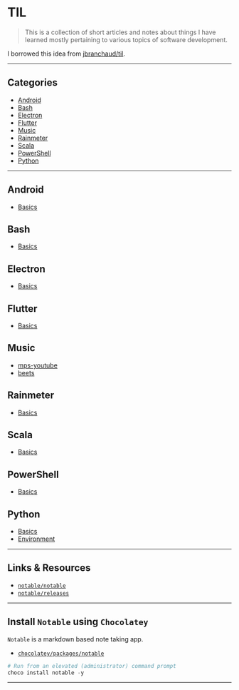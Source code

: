 
# TIL

> This is a collection of short articles and notes about things I have learned mostly pertaining to various topics of software development.

I borrowed this idea from [jbranchaud/til](https://github.com/jbranchaud/til).

---

## Categories

* [Android](https://github.com/patevs/til#android)
* [Bash](https://github.com/patevs/til#bash)
* [Electron](https://github.com/patevs/til#electron)
* [Flutter](https://github.com/patevs/til#flutter)
* [Music](https://github.com/patevs/til#music)
* [Rainmeter](https://github.com/patevs/til#rainmeter)
* [Scala](https://github.com/patevs/til#scala)
* [PowerShell](https://github.com/patevs/til#powershell)
* [Python](https://github.com/patevs/til#python)

---

## Android

* [Basics](https://github.com/patevs/til/blob/master/android/android-basics.md)

## Bash

* [Basics](https://github.com/patevs/til/blob/master/bash/bash-basics.md)

## Electron

* [Basics](https://github.com/patevs/til/blob/master/electron/electron-basics.md)

## Flutter

* [Basics](https://github.com/patevs/til/blob/master/flutter/flutter-basics.md)

## Music

* [mps-youtube](https://github.com/patevs/til/blob/master/music/mpsyt.md)
* [beets](https://github.com/patevs/til/blob/master/music/beets.md)

## Rainmeter

* [Basics](https://github.com/patevs/til/blob/master/rainmeter/rainmeter-basics.md)

## Scala

* [Basics](https://github.com/patevs/til/blob/master/scala/scala-basics.md)

## PowerShell

* [Basics](https://github.com/patevs/til/blob/master/powershell/powershell-basics.md)

## Python

* [Basics](https://github.com/patevs/til/blob/master/python/python-basics.md)
* [Environment](https://github.com/patevs/til/blob/master/python/python-environment.md)

---

## Links & Resources

* [`notable/notable`](https://github.com/notable/notable)
* [`notable/releases`](https://github.com/notable/notable/releases)

---

## Install `Notable` using `Chocolatey`

`Notable` is a markdown based note taking app.

* [`chocolatey/packages/notable`](https://chocolatey.org/packages/notable)

```powershell
# Run from an elevated (administrator) command prompt
choco install notable -y
```

---
